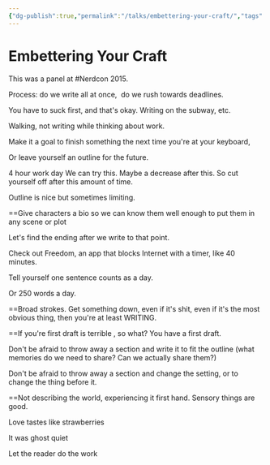 ```yaml
---
{"dg-publish":true,"permalink":"/talks/embettering-your-craft/","tags":["talks","creativity","writing","nerdcon"],"noteIcon":1}
---
```



# Embettering Your Craft

This was a panel at #Nerdcon 2015.

Process: do we write all at once,  do we rush towards deadlines.

You have to suck first, and that's okay.
Writing on the subway, etc.

Walking, not writing while thinking about work.

Make it a goal to finish something the next time you're at your keyboard,

Or leave yourself an outline for the future.

4 hour work day
We can try this. Maybe a decrease after this. So cut yourself off after this amount of time.

Outline is nice but sometimes limiting.

==Give characters a bio so we can know them well enough to put them in any scene or plot

Let's find the ending after we write to that point.


Check out Freedom, an app that blocks Internet with a timer, like 40 minutes.

Tell yourself one sentence counts as a day.

Or 250 words a day.

==Broad strokes. Get something down, even if it's shit, even if it's the most obvious thing, then you're at least WRITING.

==If you're first draft is terrible , so what? You have a first draft.

Don't be afraid to throw away a section and write it to fit the outline (what memories do we need to share? Can we actually share them?)

Don't be afraid to throw away a section and change the setting, or to change the thing before it.

==Not describing the world, experiencing it first hand. Sensory things are good.

Love tastes like strawberries

It was ghost quiet

Let the reader do the work